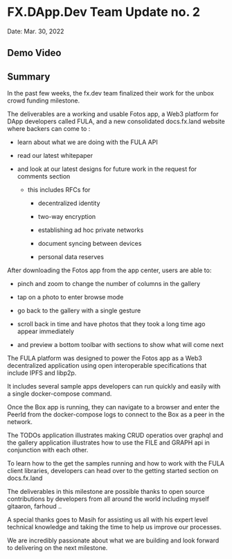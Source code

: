 # FX.DApp.Dev Team Update no. 2

Date: Mar. 30, 2022

## Demo Video

## Summary

In the past few weeks, the fx.dev team finalized their work for the unbox crowd funding milestone.

The deliverables are a working and usable Fotos app, a Web3 platform for DApp developers called FULA, and a new consolidated docs.fx.land website where backers can come to :

  * learn about what we are doing with the FULA API

  * read our latest whitepaper

  * and look at our latest designs for future work in the request for comments section

      * this includes RFCs for

        * decentralized identity

        * two-way encryption

        * establishing ad hoc private networks

        * document syncing between devices

        * personal data reserves

After downloading the Fotos app from the app center, users are able to:

  * pinch and zoom to change the number of columns in the gallery

  * tap on a photo to enter browse mode

  * go back to the gallery with a single gesture

  * scroll back in time and have photos that they took a long time ago appear immediately

  * and preview a bottom toolbar with sections to show what will come next

The FULA platform was designed to power the Fotos app as a Web3 decentralized application using open interoperable specifications that include IPFS and libp2p.

It includes several sample apps developers can run quickly and easily with a single docker-compose command.

Once the Box app is running, they can navigate to a browser and enter the PeerId from the docker-compose logs to connect to the Box as a peer in the network.

The TODOs application illustrates making CRUD operatios over graphql and the gallery application illustrates how to use the FILE and GRAPH api in conjunction with each other.

To learn how to the get the samples running and how to work with the FULA client libraries, developers can head over to the getting started section on docs.fx.land

The deliverables in this milestone are possible thanks to open source contributions by developers from all around the world including myself gitaaron, farhoud .. 

A special thanks goes to Masih for assisting us all with his expert level technical knowledge and taking the time to help us improve our processes.

We are incredibly passionate about what we are building and look forward to delivering on the next milestone.
